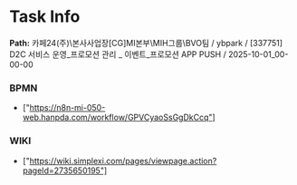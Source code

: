 # Task Info

**Path:** 카페24(주)\본사사업장\[CG]MI본부\MIH그룹\BVO팀 / ybpark / [337751] D2C 서비스 운영_프로모션 관리 _ 이벤트_프로모션 APP PUSH / 2025-10-01_00-00-00

### BPMN
- ["https://n8n-mi-050-web.hanpda.com/workflow/GPVCyaoSsGgDkCcq"]

### WIKI
- ["https://wiki.simplexi.com/pages/viewpage.action?pageId=2735650195"]

